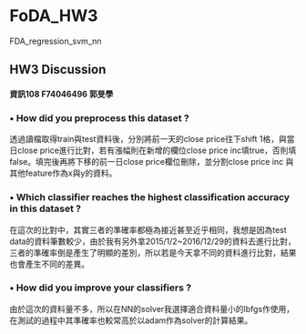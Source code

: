 # FoDA_HW3
FDA_regression_svm_nn
## HW3 Discussion
#### 資訊108 F74046496 郭旻學
### •	How did you preprocess this dataset ?
透過讀檔取得train與test資料後，分別將前一天的close price往下shift 1格，與當日close price進行比對，若有漲幅則在新增的欄位close price inc填true，否則填false。填完後再將下移的前一日close price欄位刪除，並分割close price inc 與其他feature作為x與y的資料。

### •	Which classifier reaches the highest classification accuracy in this dataset ?
在這次的比對中，其實三者的準確率都極為接近甚至近乎相同，我想是因為test data的資料筆數較少，由於我有另外拿2015/1/2~2016/12/29的資料去進行比對，三者的準確率倒是產生了明顯的差別，所以若是今天拿不同的資料進行比對，結果也會產生不同的差異。

### •	How did you improve your classifiers ?
由於這次的資料量不多，所以在NN的solver我選擇適合資料量小的lbfgs作使用，在測試的過程中其準確率也較常高於以adam作為solver的計算結果。
